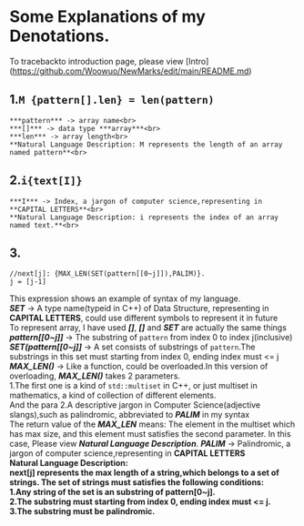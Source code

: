 # Some Explanations of my Denotations.
  To tracebackto introduction page, please view [Intro]
  (https://github.com/Woowuo/NewMarks/edit/main/README.md)
  ## 1.`M {pattern[].len} = len(pattern)`
    ***pattern*** -> array name<br>
    ***[]*** -> data type ***array***<br>
    ***len*** -> array length<br>
    **Natural Language Description: M represents the length of an array named pattern**<br>
  ## 2.`i{text[I]}`
    ***I*** -> Index, a jargon of computer science,representing in **CAPITAL LETTERS**<br>
    **Natural Language Description: i represents the index of an array named text.**<br>
  ## 3. 
  ```
  //next[j]: {MAX_LEN(SET(pattern[[0~j]]),PALIM)}.
  j = [j-1]
  ```
  This expression shows an example of syntax of my language.<br>
  ***SET*** -> A type name(typeid in C++) of Data Structure, representing in **CAPITAL LETTERS**, could use different symbols to represent it in future<br>
  To represent array, I have used ***[]***, ***[]*** and ***SET*** are actually the same things<br>
  ***pattern[[0~j]]*** -> The substring of `pattern` from index 0 to index j(inclusive)<br>
  ***SET(pattern[[0~j]]*** -> A set consists of substrings of `pattern`.The substrings in this set must starting from index 0, ending index must <= j
  ***MAX_LEN()*** -> Like a function, could be overloaded.In this version of overloading, ***MAX_LEN()*** takes 2 parameters. <br>
  1.The first one is a kind of `std::multiset` in C++, or just multiset in mathematics, a kind of collection of different elements.<br>
  And the para 
  2.A descriptive jargon in Computer Science(adjective slangs),such as palindromic, abbreviated to ***PALIM*** in my syntax<br>
  The return value of the ***MAX_LEN*** means: The element in the multiset which has max size, and this element must satisfies the second parameter.
  In this case, Please view ***Natural Language Description***.
  ***PALIM*** -> Palindromic, a jargon of computer science,representing in **CAPITAL LETTERS**<br>
  **Natural Language Description:<br> next[j] represents the max length of a string,which belongs to a set of strings. The set of strings must satisfies the following conditions:<br> 1.Any string of the set is an substring of pattern[0~j].<br>
  2.The substring must starting from index 0, ending index must <= j.<br>
  3.The substring must be palindromic.**
  
  

